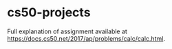 # cs50-projects
Full explanation of assignment available at https://docs.cs50.net/2017/ap/problems/calc/calc.html.
